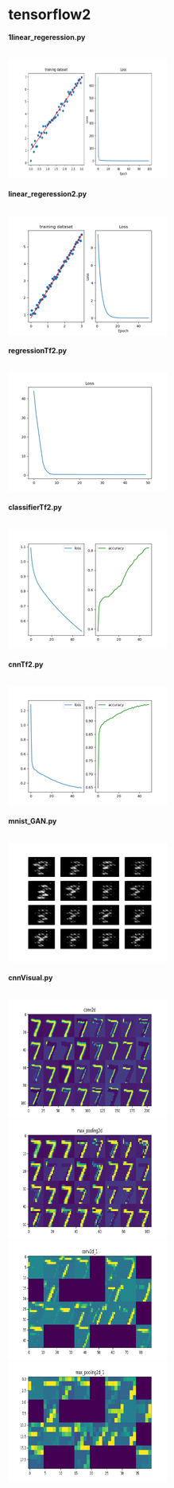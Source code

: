 # tensorflow2

#### 1linear_regeression.py
<br/>
<img src="images/linearModel_loss.png" width="320" height="240">
<br/>

#### linear_regeression2.py
<br/>
<img src="images/linearModel_loss2.png" width="320" height="240">

#### regressionTf2.py
<br/>
<img src="images/regression.png" width="320" height="240">

#### classifierTf2.py
<br/>
<img src="images/clf.png" width="320" height="240">

#### cnnTf2.py
<br/>
<img src="images/mnistCnn.png" width="320" height="240">

#### mnist_GAN.py
<br/>
<img src="images/dcgan.gif" width="320" height="240">

#### cnnVisual.py
<br/>
<img src="images/featureMap20.png" width="320" height="240">
<img src="images/featureMap21.png" width="320" height="240">
<img src="images/featureMap22.png" width="320" height="240">
<img src="images/featureMap23.png" width="320" height="240">


